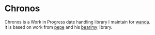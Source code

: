 # Chronos
Chronos is a Work in Progress date handling library I maintain for [wanda](https://tasadar.net/tionis/wanda).  
It is based on work from [pepe](https://git.sr.ht/~pepe/) and his [bearimy](https://git.sr.ht/~pepe/) library.
